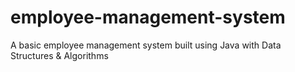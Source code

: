 # employee-management-system
 A basic employee management system built using Java with Data Structures &amp; Algorithms
